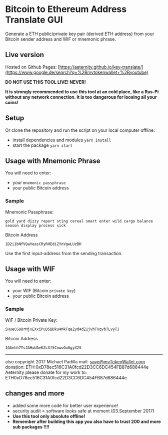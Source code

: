 # Bitcoin to Ethereum Address Translate GUI

Generate a ETH public/private key pair (derived ETH address) from your Bitcoin sender address and WIF or mnemonic phrase.

## Live version
Hosted on Github Pages: [https://aeternity.github.io/key-translate/](https://www.google.de/search?q=%2Bmytokenwallet+%2Byoutube)

**DO NOT USE THIS TOOL LIVE! NEVER!**

**It is strongly recommended to use this tool at an cold place,
like a Ras-Pi without any network connection. It is too dangerous for loosing all your coins!**

## Setup

Or clone the repository and run the script on your local computer offline:
* install dependencies and modules `yarn install`
* start the package `yarn start`

## Usage with Mnemonic Phrase

You will need to enter:
* your `mnemonic passphrase`
* your public Bitcoin address

### Sample
Mnemonic Passphrase:
```
gold yard dizzy report sting cereal smart enter wild cargo balance season display process sick
```
Bitcoin Address
```
1D2i1bNfVQaVeasCRyRHEdiZYnVgwLUzBH
```
Use the first input-address from the sending transaction.

## Usage with WIF
You will need to enter:
* your WIF (Bitcoin `private key`)
* your public Bitcoin address

### Sample
WIF / Bitcoin Private Key:
```
5HueCGU8rMjxEXxiPuD5BDku4MkFqeZyd4dZ1jvhTVqvbTLvyTJ
```
Bitcoin Address
```
1GAehh7TsJAHuUAeKZcXf5CnwuGuGgyX2S
```
***
also copyright 2017 Michael Padilla mail: save@myTokenWallet.com donation: ETH:0xD78ec516C31A0fcd22D3CC6DC454FB87d686444e
Aeternity please donate for my work to: ETH0xD78ec516C31A0fcd22D3CC6DC454FB87d686444e

## changes and more
* added some more code for better user experience!
* security audit = software looks safe at moment (03.September 2017)
* **Use this tool only absolute offline!**
* **Remember after building this app you also have to trust 200 and more sub packages !!!!**
